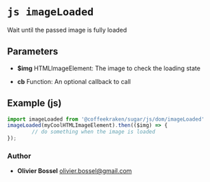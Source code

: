 


<!-- @namespace    sugar.js.dom -->
<!-- @name    imageLoaded -->

# ```js imageLoaded ```


Wait until the passed image is fully loaded

## Parameters

- **$img**  HTMLImageElement: The image to check the loading state

- **cb**  Function: An optional callback to call



## Example (js)

```js
import imageLoaded from '@coffeekraken/sugar/js/dom/imageLoaded'
imageLoaded(myCoolHTMLImageElement).then(($img) => {
		// do something when the image is loaded
});
```


### Author
- **Olivier Bossel** <a href="mailto:olivier.bossel@gmail.com">olivier.bossel@gmail.com</a> 



